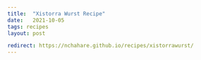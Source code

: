 ```yaml
---
title:  "Xistorra Wurst Recipe"
date:   2021-10-05
tags: recipes
layout: post

redirect: https://nchahare.github.io/recipes/xistorrawurst/
---
```

